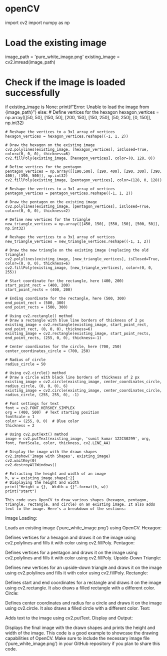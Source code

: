 # openCV
import cv2
import numpy as np

# Load the existing image
image_path = 'pure_white_image.png'
existing_image = cv2.imread(image_path)

# Check if the image is loaded successfully
if existing_image is None:
    print(f"Error: Unable to load the image from {image_path}")
else:
    # Define vertices for the hexagon
    hexagon_vertices = np.array([[50, 50], [150, 50], [200, 150], [150, 250], [50, 250], [0, 150]], np.int32)

    # Reshape the vertices to a 3x1 array of vertices
    hexagon_vertices = hexagon_vertices.reshape((-1, 1, 2))

    # Draw the hexagon on the existing image
    cv2.polylines(existing_image, [hexagon_vertices], isClosed=True, color=(0, 0, 0), thickness=6)
    cv2.fillPoly(existing_image, [hexagon_vertices], color=(0, 128, 0))

    # Define vertices for the pentagon
    pentagon_vertices = np.array([[190,500], [190, 400], [290, 300], [390, 400], [390, 500]], np.int32)
    cv2.fillPoly(existing_image, [pentagon_vertices], color=(128, 0, 128))

    # Reshape the vertices to a 3x1 array of vertices
    pentagon_vertices = pentagon_vertices.reshape((-1, 1, 2))

    # Draw the pentagon on the existing image
    cv2.polylines(existing_image, [pentagon_vertices], isClosed=True, color=(0, 0, 0), thickness=2)

    # Define new vertices for the triangle
    new_triangle_vertices = np.array([[450, 150], [550, 150], [500, 50]], np.int32)

    # Reshape the vertices to a 3x1 array of vertices
    new_triangle_vertices = new_triangle_vertices.reshape((-1, 1, 2))

    # Draw the new triangle on the existing image (replacing the old triangle)
    cv2.polylines(existing_image, [new_triangle_vertices], isClosed=True, color=(0, 0, 0), thickness=6)
    cv2.fillPoly(existing_image, [new_triangle_vertices], color=(0, 0, 255))

    # Start coordinate for the rectangle, here (400, 200)
    start_point_rect = (400, 200)
    start_point_rects = (400, 200)

    # Ending coordinate for the rectangle, here (500, 300)
    end_point_rect = (500, 300)
    end_point_rects = (500, 300)

    # Using cv2.rectangle() method
    # Draw a rectangle with blue line borders of thickness of 2 px
    existing_image = cv2.rectangle(existing_image, start_point_rect, end_point_rect, (0, 0, 0), thickness=6)
    existing_image = cv2.rectangle(existing_image, start_point_rects, end_point_rects, (255, 0, 0), thickness=-1)

    # Center coordinates for the circle, here (700, 250)
    center_coordinates_circle = (700, 250)

    # Radius of circle
    radius_circle = 50

    # Using cv2.circle() method
    # Draw a circle with black line borders of thickness of 2 px
    existing_image = cv2.circle(existing_image, center_coordinates_circle, radius_circle, (0, 0, 0), 6)
    existing_image = cv2.circle(existing_image, center_coordinates_circle, radius_circle, (255, 255, 0), -1)

    # Font settings for text
    font = cv2.FONT_HERSHEY_SIMPLEX 
    org = (400, 500)  # Text starting position
    fontScale = 1
    color = (255, 0, 0)  # Blue color
    thickness = 2

    # Using cv2.putText() method 
    image = cv2.putText(existing_image, 'sumit kumar 122CS0299', org, font, fontScale, color, thickness, cv2.LINE_AA)

    # Display the image with the drawn shapes
    cv2.imshow('Image with Shapes', existing_image)
    cv2.waitKey(0)
    cv2.destroyAllWindows()

    # Extracting the height and width of an image
    h, w = existing_image.shape[:2]
    # Displaying the height and width
    print("Height = {},  Width = {}".format(h, w))
    print("start")

    This code uses OpenCV to draw various shapes (hexagon, pentagon, triangle, rectangle, and circle) on an existing image. It also adds text to the image. Here's a breakdown of the sections:

Image Loading:

Loads an existing image ('pure_white_image.png') using OpenCV.
Hexagon:

Defines vertices for a hexagon and draws it on the image using cv2.polylines and fills it with color using cv2.fillPoly.
Pentagon:

Defines vertices for a pentagon and draws it on the image using cv2.polylines and fills it with color using cv2.fillPoly.
Upside-Down Triangle:

Defines new vertices for an upside-down triangle and draws it on the image using cv2.polylines and fills it with color using cv2.fillPoly.
Rectangle:

Defines start and end coordinates for a rectangle and draws it on the image using cv2.rectangle. It also draws a filled rectangle with a different color.
Circle:

Defines center coordinates and radius for a circle and draws it on the image using cv2.circle. It also draws a filled circle with a different color.
Text:

Adds text to the image using cv2.putText.
Display and Output:

Displays the final image with the drawn shapes and prints the height and width of the image.
This code is a good example to showcase the drawing capabilities of OpenCV. Make sure to include the necessary image file ('pure_white_image.png') in your GitHub repository if you plan to share this code.
